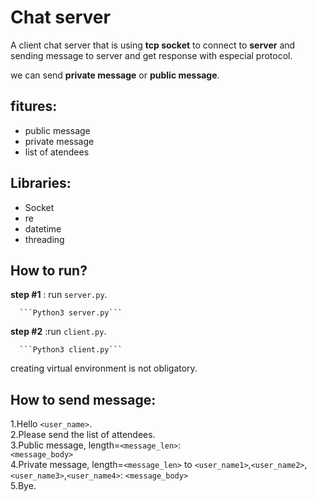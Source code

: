 # Chat server

A client chat server that is using **tcp socket** to connect to **server** and sending message to server and get response with especial protocol.

we can send **private message** or **public message**.

## fitures:
- public message
- private message
- list  of atendees

## Libraries:

- Socket
- re
- datetime
- threading

## How to run?

**step #1** : run `server.py`.

      ```Python3 server.py```

**step #2** :run `client.py`.

      ```Python3 client.py```

creating virtual environment is not obligatory.

## How to send message:

1.Hello `<user_name>`.<br>
2.Please send the list of attendees. <br>
3.Public message, length=`<message_len>`:<br>
`<message_body>` <br>
4.Private message, length=`<message_len>` to `<user_name1>`,`<user_name2>`,`<user_name3>`,`<user_name4>`:
`<message_body>`<br>
5.Bye.
